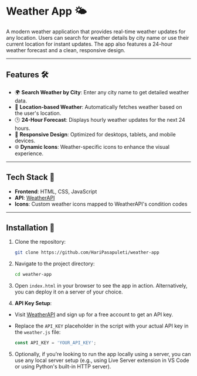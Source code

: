 # Weather App 🌤️

A modern weather application that provides real-time weather updates for any location. Users can search for weather details by city name or use their current location for instant updates. The app also features a 24-hour weather forecast and a clean, responsive design.

---

## Features 🛠️
- 🌍 **Search Weather by City**: Enter any city name to get detailed weather data.
- 📍 **Location-based Weather**: Automatically fetches weather based on the user's location.
- 🕒 **24-Hour Forecast**: Displays hourly weather updates for the next 24 hours.
- 🎨 **Responsive Design**: Optimized for desktops, tablets, and mobile devices.
- 🌐 **Dynamic Icons**: Weather-specific icons to enhance the visual experience.

---

## Tech Stack 🧰
- **Frontend**: HTML, CSS, JavaScript
- **API**: [WeatherAPI](https://www.weatherapi.com/)
- **Icons**: Custom weather icons mapped to WeatherAPI's condition codes

---

## Installation 🔧

1. Clone the repository:

   ```bash
   git clone https://github.com/HariPasapuleti/weather-app
   ```
3. Navigate to the project directory:

   ```bash
   cd weather-app
   ```
5. Open `index.html` in your browser to see the app in action. Alternatively, you can deploy it on a server of your choice.

7. **API Key Setup**:
  - Visit [WeatherAPI](https://www.weatherapi.com/) and sign up for a free account to get an API key.
  - Replace the `API_KEY` placeholder in the script with your actual API key in the `weather.js` file:
    
    ```javascript
    const API_KEY = 'YOUR_API_KEY';
    ```
5. Optionally, if you're looking to run the app locally using a server, you can use any local server setup (e.g., using Live Server extension in VS Code or using Python's built-in HTTP server).

